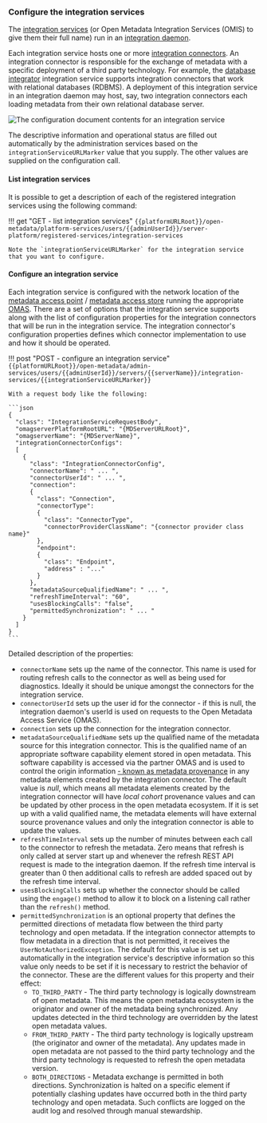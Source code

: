 <!-- SPDX-License-Identifier: CC-BY-4.0 -->
<!-- Copyright Contributors to the Egeria project. -->


### Configure the integration services

The [integration services](/services/omis) (or Open Metadata Integration Services (OMIS) to give them their full name) run in an [integration daemon](/concepts/integration-daemon).

Each integration service hosts one or more [integration connectors](/concepts/integration-connector). An integration connector is responsible for the exchange of metadata with a specific deployment of a third party technology. For example, the [database integrator](/services/omis/database-integrator) integration service supports integration connectors that work with relational databases (RDBMS). A deployment of this integration service in an integration daemon may host, say, two integration connectors each loading metadata from their own relational database server.

![The configuration document contents for an integration service](/guides/admin/servers/integration-service-config.svg)

The descriptive information and operational status are filled out automatically by the administration services based on the `integrationServiceURLMarker` value that you supply. The other values are supplied on the configuration call.

#### List integration services

It is possible to get a description of each of the registered integration services using the following command:

!!! get "GET - list integration services"
    ```
    {{platformURLRoot}}/open-metadata/platform-services/users/{{adminUserId}}/server-platform/registered-services/integration-services
    ```

    Note the `integrationServiceURLMarker` for the integration service that you want to configure.

#### Configure an integration service

Each integration service is configured with the network location of the [metadata access point](/concepts/metadata-access-point) / [metadata access store](/concepts/metadata-access-store) running the appropriate [OMAS](/services/omas). There are a set of options that the integration service supports along with the list of configuration properties for the integration connectors that will be run in the integration service. The integration connector's configuration properties defines which connector implementation to use and how it should be operated.

!!! post "POST - configure an integration service"
    ```
    {{platformURLRoot}}/open-metadata/admin-services/users/{{adminUserId}}/servers/{{serverName}}/integration-services/{{integrationServiceURLMarker}}
    ```

    With a request body like the following:

    ```json
    {
      "class": "IntegrationServiceRequestBody",
      "omagserverPlatformRootURL": "{MDServerURLRoot}",
      "omagserverName": "{MDServerName}",
      "integrationConnectorConfigs":
      [ 
        {
          "class": "IntegrationConnectorConfig",
          "connectorName": " ... ",             
          "connectorUserId": " ... ",           
          "connection":
          { 
            "class": "Connection",
            "connectorType":
            {
              "class": "ConnectorType",
              "connectorProviderClassName": "{connector provider class name}"
            },
            "endpoint":
            {
              "class": "Endpoint",
              "address" : "..."
            }
          },               
          "metadataSourceQualifiedName": " ... ",
          "refreshTimeInterval": "60", 
          "usesBlockingCalls": "false",
          "permittedSynchronization": " ... "
        }
      ]      
    }
    ```

Detailed description of the properties:

- `connectorName` sets up the name of the connector. This name is used for routing refresh calls to the connector as well as being used for diagnostics. Ideally it should be unique amongst the connectors for the integration service.
- `connectorUserId` sets up the user id for the connector - if this is null, the integration daemon's userId is used on requests to the Open Metadata Access Service (OMAS). 
- `connection` sets up the connection for the integration connector.              
- `metadataSourceQualifiedName` sets up the qualified name of the metadata source for this integration connector. This is the qualified name of an appropriate software capability element stored in open metadata. This software capability is accessed via the partner OMAS and is used to control the origin information [- known as metadata provenance](/features/metadata-provenance/overview) in any metadata elements created by the integration connector.  The default value is *null*, which means all metadata elements created by the integration connector will have *local cohort* provenance values and can be updated by other process in the open metadata ecosystem.  If it is set up with a valid qualified name, the metadata elements will have external source provenance values and only the integration connector is able to update the values.
- `refreshTimeInterval` sets up the number of minutes between each call to the connector to refresh the metadata. Zero means that refresh is only called at server start up and whenever the refresh REST API request is made to the integration daemon. If the refresh time interval is greater than 0 then additional calls to refresh are added spaced out by the refresh time interval.
- `usesBlockingCalls` sets up whether the connector should be called using the `engage()` method to allow it to block on a listening call rather than the `refresh()` method.
- `permittedSynchronization` is an optional property that defines the permitted directions of metadata flow between the third party technology and open metadata. If the integration connector attempts to flow metadata in a direction that is not permitted, it receives the `UserNotAuthorizedException`. The default for this value is set up automatically in the integration service's descriptive information so this value only needs to be set if it is necessary to restrict the behavior of the connector. These are the different values for this property and their effect:
    - `TO_THIRD_PARTY` - The third party technology is logically downstream of open metadata. This means the open metadata ecosystem is the originator and owner of the metadata being synchronized. Any updates detected in the third technology are overridden by the latest open metadata values.
    - `FROM_THIRD_PARTY` - The third party technology is logically upstream (the originator and owner of the metadata). Any updates made in open metadata are not passed to the third party technology and the third party technology is requested to refresh the open metadata version.
    - `BOTH_DIRECTIONS` - Metadata exchange is permitted in both directions. Synchronization is halted on a specific element if potentially clashing updates have occurred both in the third party technology and open metadata. Such conflicts are logged on the audit log and resolved through manual stewardship.






